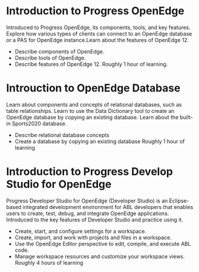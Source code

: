 # Introduction to Progress OpenEdge
Introduced to Progress OpenEdge, its components, tools, and key features. Explore how various types of clients can connect to an OpenEdge database or a PAS for OpenEdge instance.Learn about the features of OpenEdge 12.
- Describe components of OpenEdge.
- Describe tools of OpenEdge.
- Describe features of OpenEdge 12.
Roughly 1 hour of learning. 

# Introuction to OpenEdge Database
Learn about components and concepts of relational databases, such as table relationships. Learn to use the Data Dictionary tool to create an OpenEdge database by copying an existing database. Learn about the built-in Sports2020 database.
- Describe relational database concepts
- Create a database by copying an existing database
Roughly 1 hour of learning

# Introduction to Progress Develop Studio for OpenEdge
Progress Developer Studio for OpenEdge (Developer Studio) is an Eclipse-based integrated development environment for ABL developers that enables users to create, test, debug, and integrate OpenEdge applications. Introduced to the key features of Developer Studio and practice using it.
- Create, start, and configure settings for a workspace.
- Create, import, and work with projects and files in a workspace.
- Use the OpenEdge Editor perspective to edit, compile, and execute ABL code.
- Manage workspace resources and customize your workspace views.
Roughly 4 hours of learning
